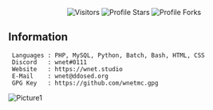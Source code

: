 <p align="center"><img src="https://gpvc.arturio.dev/wnetMC" alt="Visitors"></a>
<img src="https://img.shields.io/badge/dynamic/json?&label=Total%20Stars&color=bb2527&style=flat&style=for-the-badge&query=%24.stars&url=https://api.github-star-counter.workers.dev/user/wnetMC" alt="Profile Stars"></a>
<img src="https://img.shields.io/badge/dynamic/json?&label=Total%20Forks&color=bb2527&style=flat&style=for-the-badge&query=%24.forks&url=https://api.github-star-counter.workers.dev/user/wnetMC" alt="Profile Forks">
</a>
</p>

## Information
```
 Languages : PHP, MySQL, Python, Batch, Bash, HTML, CSS
 Discord   : wnet#0111
 Website   : https://wnet.studio
 E-Mail    : wnet@ddosed.org
 GPG Key   : https://github.com/wnetmc.gpg
```

![Picture1](https://i.ibb.co/WyQVmTq/github-baggy.gif)

</p>
